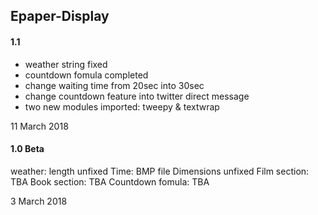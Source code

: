 ## Epaper-Display

#### 1.1 
- weather string fixed
- countdown fomula completed
- change waiting time from 20sec into 30sec
- change countdown feature into twitter direct message
- two new modules imported: tweepy & textwrap

11 March 2018


#### 1.0 Beta 

weather: length unfixed
Time: BMP file Dimensions unfixed
Film section: TBA
Book section: TBA
Countdown fomula: TBA

3 March 2018
